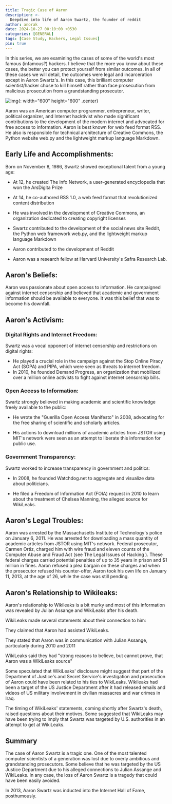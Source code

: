 ```yaml
---
title: Tragic Case of Aaron
description: >-
  Deepdive into life of Aaron Swartz, the founder of reddit
author: anorak
date: 2024-10-27 00:10:00 +0530
categories: [GENERAL]
tags: [Case Study, Hackers, Legal Issues]
pin: true
---
```


In this series, we are examining the cases of some of the world's most famous (infamous?) hackers. I believe that the more you know about these cases, the better you can protect yourself from similar outcomes. In all of these cases we will detail, the outcomes were legal and incarceration except in Aaron Swartz's. In this case, this brilliant computer scientist/hacker chose to kill himself rather than face prosecution from malicious prosecution from a grandstanding prosecutor.

![img](/assets/img/202410/aaron.webp){: width="600" height="600" .center}

 Aaron was an American computer programmer, entrepreneur, writer, political organizer, and Internet hacktivist who made significant contributions to the development of the modern internet and advocated for free access to information. Aaron is best known for web feed format RSS. He also is responsible for technical architecture of Creative Commons, the Python website web.py and the lightweight markup language Markdown.


## Early Life and Accomplishments:

Born on November 8, 1986, Swartz showed exceptional talent from a young age:

-    At 12, he created The Info Network, a user-generated encyclopedia that won the ArsDigita Prize
-   At 14, he co-authored RSS 1.0, a web feed format that revolutionized content distribution
-   He was involved in the development of Creative Commons, an organization dedicated to creating copyright licenses

 -   Swartz contributed to the development of the social news site Reddit, the Python web framework web.py, and the lightweight markup language Markdown

-    Aaron contributed to the development of Reddit

 -   Aaron was a research fellow at Harvard University's Safra Research Lab.

## Aaron's Beliefs:


Aaron was passionate about open access to information. He campaigned against internet censorship and believed that academic and government information should be available to everyone. It was this belief that was to become his downfall.

## Aaron's Activism:

### Digital Rights and Internet Freedom:

Swartz was a vocal opponent of internet censorship and restrictions on digital rights:

  -  He played a crucial role in the campaign against the Stop Online Piracy Act (SOPA) and PIPA, which were seen as threats to internet freedom.
  -  In 2010, he founded Demand Progress, an organization that mobilized over a million online activists to fight against internet censorship bills.

### Open Access to Information:

Swartz strongly believed in making academic and scientific knowledge freely available to the public:

 -   He wrote the "Guerilla Open Access Manifesto" in 2008, advocating for the free sharing of scientific and scholarly articles.


 -   His actions to download millions of academic articles from JSTOR using MIT's network were seen as an attempt to liberate this information for public use.

### Government Transparency:
Swartz worked to increase transparency in government and politics:

-    In 2008, he founded Watchdog.net to aggregate and visualize data about politicians.

 -   He filed a Freedom of Information Act (FOIA) request in 2010 to learn about the treatment of Chelsea Manning, the alleged source for WikiLeaks.

## Aaron's Legal Troubles:

Aaron was arrested by the Massachusetts Institute of Technology's police on January 6, 2011. He was arrested for downloading a mass quantity of academic articles from JSTOR using MIT's network. Federal prosecutor, Carmen Ortiz, charged him with wire fraud and eleven counts of the Computer Abuse and Fraud Act (see The Legal Issues of Hacking ). These federal charges  carried potential penalties of up to 35 years in prison and $1 million in fines. Aaron refused a plea bargain on these charges and when the prosecutor refused his counter-offer, Aaron took his own life on January 11, 2013, at the age of 26, while the case was still pending.


## Aaron's Relationship to Wikileaks:
Aaron's relationship to Wikileaks is a bit murky and most of this information was revealed by Julian Assange and WikiLeaks after his death.

WikiLeaks made several statements about their connection to him:

They claimed that Aaron had assisted WikiLeaks.

They stated that Aaron was in communication with Julian Assange, particularly 	during 2010 and 2011

WikiLeaks said they had "strong reasons to believe, but cannot prove, that 		Aaron was a WikiLeaks source"

Some speculated that WikiLeaks' disclosure might suggest that part of the Department of Justice's and Secret Service's investigation and prosecution of Aaron could have been related to his ties to WikiLeaks. Wikileaks had been a target of the US Justice Department after it had released emails and videos of US military involvement in civilian massacres and war crimes in Iraq.

The timing of WikiLeaks' statements, coming shortly after Swartz's death, raised questions about their motives. Some suggested that WikiLeaks may have been trying to imply that Swartz was targeted by U.S. authorities in an attempt to get at WikiLeaks.



## Summary 

The case of Aaron Swartz is a tragic one. One of the most talented computer scientists of a generation was lost due to overly ambitious and grandstanding prosecutors. Some believe that he was targeted by the US Justice Department due to his alleged connections to Julian Assange and WikiLeaks. In any case, the loss of Aaron Swartz is a tragedy that could have been easily avoided.

In 2013, Aaron Swartz was inducted into the Internet Hall of Fame, posthumously.







